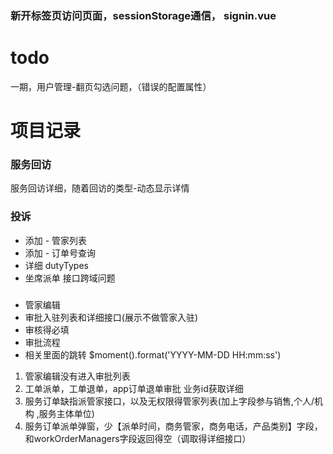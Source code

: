 
### 新开标签页访问页面，sessionStorage通信， signin.vue

# todo
一期，用户管理-翻页勾选问题，（错误的配置属性）

# 项目记录
### 服务回访
服务回访详细，随着回访的类型-动态显示详情


### 投诉
* 添加 - 管家列表
* 添加 - 订单号查询
* 详细 dutyTypes
* 坐席派单 接口跨域问题


###
* 管家编辑
* 审批入驻列表和详细接口(展示不做管家入驻)
* 审核得必填
* 审批流程
* 相关里面的跳转
$moment().format('YYYY-MM-DD HH:mm:ss')


1. 管家编辑没有进入审批列表
2. 工单派单，工单退单，app订单退单审批 业务id获取详细
3. 服务订单缺指派管家接口，以及无权限得管家列表(加上字段参与销售,个人/机构 ,服务主体单位)
4. 服务订单派单弹窗，少【派单时间，商务管家，商务电话，产品类别】字段，和workOrderManagers字段返回得空（调取得详细接口）
